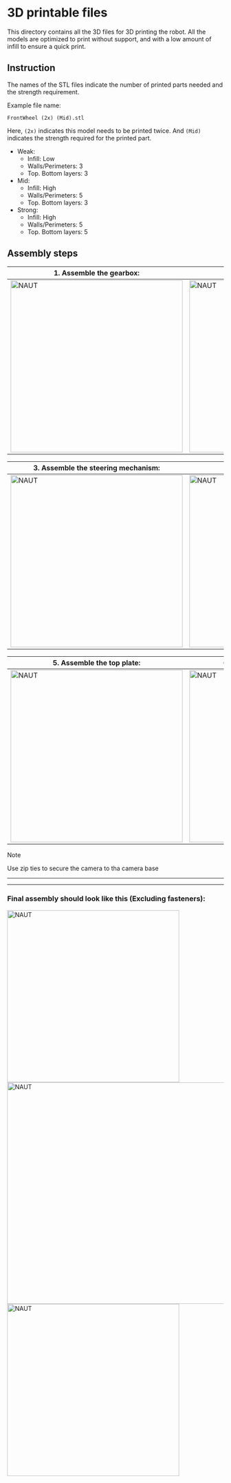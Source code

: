 # 3D printable files
This directory contains all the 3D files for 3D printing the robot. All the models are optimized to print without support, and with a low amount of infill to ensure a quick print.

## Instruction
The names of the STL files indicate the number of printed parts needed and the strength requirement.

Example file name:

`FrontWheel (2x) (Mid).stl`

Here, `(2x)` indicates this model needs to be printed twice. And `(Mid)` indicates the strength required for the printed part.

* Weak:
  - Infill: Low
  - Walls/Perimeters: 3
  - Top. Bottom layers: 3
* Mid:
  - Infill: High
  - Walls/Perimeters: 5
  - Top. Bottom layers: 3
* Strong:
  - Infill: High
  - Walls/Perimeters: 5
  - Top. Bottom layers: 5

## Assembly steps


| 1. Assemble the gearbox:                           | 2. Assemble the wheel:            |
| -------------------------------------------------- | ----------------------------------------------------------- |
| <img align="center" alt="NAUT" width="400" src="https://github.com/A-N-M-Noor/mechaScratch_404/assets/136412241/538b57c9-4ea9-4be1-865f-aab5998021e8"> | <img align="center" alt="NAUT" width="400" src="https://github.com/A-N-M-Noor/mechaScratch_404/assets/136412241/1cf24dc4-8431-4180-b8a1-52d9766d5a96">

| 3. Assemble the steering mechanism:                | 4. Assemble the base plate:            |
| -------------------------------------------------- | ----------------------------------------------------------- |
|  <img align="center" alt="NAUT" width="400" src="https://github.com/tajwarTX/test/assets/136412241/1100ec08-ef3c-470c-86e6-d5a8ac16a59d">| <img align="center" alt="NAUT" width="400" src="https://github.com/tajwarTX/test/assets/136412241/4ce3c61a-7678-4277-a2ed-4588a7b84848">   |

| 5. Assemble the top plate:                         | 6. Assemble the final top plate:            |
| -------------------------------------------------- | ----------------------------------------------------------- |
|<img align="center" alt="NAUT" width="400" src="https://github.com/tajwarTX/test/assets/136412241/34932f5a-0eb9-44f1-8254-738e351c70d0"> | <img align="center" alt="NAUT" width="400" src="https://github.com/tajwarTX/test/assets/136412241/70fb97de-0d4a-4db5-82d4-8c0e94e20f13">   |

 > [!NOTE]
 > Use zip ties to secure the camera to tha camera base


----
----

### Final assembly should look like this (Excluding fasteners):
<img align="leftt" alt="NAUT" width="400" src="https://github.com/A-N-M-Noor/mechaScratch_404/assets/113457396/59f43144-da0f-4c81-b276-6a975a03b482">
<img align="right" alt="NAUT" width="515" src="https://github.com/A-N-M-Noor/mechaScratch_404/assets/113457396/51a31454-1954-4234-9f33-8d98a10f4194">
<img align="left" alt="NAUT" width="400" src="https://github.com/A-N-M-Noor/mechaScratch_404/assets/113457396/091e09ef-e87f-42df-89a9-8d2e9f982bf0">

